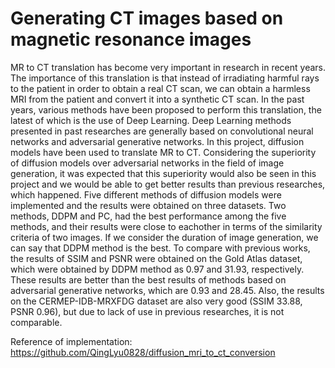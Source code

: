 # Generating CT images based on magnetic resonance images
MR to CT translation has become very important in research in recent years. The importance of this
translation is that instead of irradiating harmful rays to the patient in order to obtain a real CT scan,
we can obtain a harmless MRI from the patient and convert it into a synthetic CT scan. In the past
years, various methods have been proposed to perform this translation, the latest of which is the use
of Deep Learning. Deep Learning methods presented in past researches are generally based on
convolutional neural networks and adversarial generative networks. In this project, diffusion models
have been used to translate MR to CT. Considering the superiority of diffusion models over
adversarial networks in the field of image generation, it was expected that this superiority would
also be seen in this project and we would be able to get better results than previous researches,
which happened. Five different methods of diffusion models were implemented and the results were
obtained on three datasets. Two methods, DDPM and PC, had the best performance among the five
methods, and their results were close to eachother in terms of the similarity criteria of two images.
If we consider the duration of image generation, we can say that DDPM method is the best. To
compare with previous works, the results of SSIM and PSNR were obtained on the Gold Atlas
dataset, which were obtained by DDPM method as 0.97 and 31.93, respectively. These results are
better than the best results of methods based on adversarial generative networks, which are 0.93 and
28.45. Also, the results on the CERMEP-IDB-MRXFDG dataset are also very good (SSIM 33.88,
PSNR 0.96), but due to lack of use in previous researches, it is not comparable.

Reference of implementation: https://github.com/QingLyu0828/diffusion_mri_to_ct_conversion

